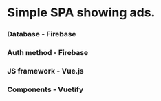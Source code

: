 # Simple SPA showing ads. 
### Database - Firebase
### Auth method - Firebase
### JS framework - Vue.js
### Components - Vuetify
